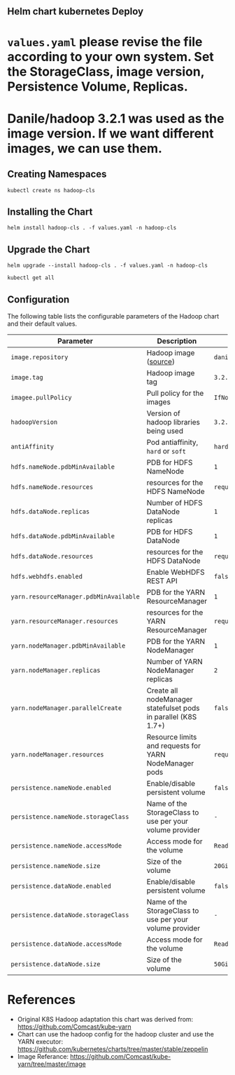 ## Helm chart kubernetes Deploy

# `values.yaml` please revise the file according to your own system. Set the StorageClass, image version, Persistence Volume, Replicas.
# Danile/hadoop 3.2.1 was used as the image version. If we want different images, we can use them.

## Creating Namespaces

```
kubectl create ns hadoop-cls
```

## Installing the Chart

```
helm install hadoop-cls . -f values.yaml -n hadoop-cls
```

## Upgrade the Chart

```
helm upgrade --install hadoop-cls . -f values.yaml -n hadoop-cls
```

```
kubectl get all
```


## Configuration

The following table lists the configurable parameters of the Hadoop chart and their default values.

| Parameter                                         | Description                                                                        | Default                                                          |
| ------------------------------------------------- | -------------------------------                                                    | ---------------------------------------------------------------- |
| `image.repository`                                | Hadoop image ([source](https://github.com/Comcast/kube-yarn/tree/master/image))    | `danisla/hadoop`                                                 |
| `image.tag`                                       | Hadoop image tag                                                                   | `3.2.1`                                                          |
| `imagee.pullPolicy`                               | Pull policy for the images                                                         | `IfNotPresent`                                                   |
| `hadoopVersion`                                   | Version of hadoop libraries being used                                             | `3.2.1`                                                          |
| `antiAffinity`                                    | Pod antiaffinity, `hard` or `soft`                                                 | `hard`                                                           |
| `hdfs.nameNode.pdbMinAvailable`                   | PDB for HDFS NameNode                                                              | `1`                                                              |
| `hdfs.nameNode.resources`                         | resources for the HDFS NameNode                                                    | `requests:memory=256Mi,cpu=200m,limits:memory=2048Mi,cpu=2000m`   |
| `hdfs.dataNode.replicas`                          | Number of HDFS DataNode replicas                                                   | `1`                                                              |
| `hdfs.dataNode.pdbMinAvailable`                   | PDB for HDFS DataNode                                                              | `1`                                                              |
| `hdfs.dataNode.resources`                         | resources for the HDFS DataNode                                                    | `requests:memory=256Mi,cpu=100m,limits:memory=2048Mi,cpu=2000m`   |
| `hdfs.webhdfs.enabled`                            | Enable WebHDFS REST API                                                            | `false`
| `yarn.resourceManager.pdbMinAvailable`            | PDB for the YARN ResourceManager                                                   | `1`                                                              |
| `yarn.resourceManager.resources`                  | resources for the YARN ResourceManager                                             | `requests:memory=256Mi,cpu=50m,limits:memory=4096Mi,cpu=2000m`   |
| `yarn.nodeManager.pdbMinAvailable`                | PDB for the YARN NodeManager                                                       | `1`                                                              |
| `yarn.nodeManager.replicas`                       | Number of YARN NodeManager replicas                                                | `2`                                                              |
| `yarn.nodeManager.parallelCreate`                 | Create all nodeManager statefulset pods in parallel (K8S 1.7+)                     | `false`                                                          |
| `yarn.nodeManager.resources`                      | Resource limits and requests for YARN NodeManager pods                             | `requests:memory=2048Mi,cpu=2000m,limits:memory=4096Mi,cpu=2000m`|
| `persistence.nameNode.enabled`                    | Enable/disable persistent volume                                                   | `false`                                                          | 
| `persistence.nameNode.storageClass`               | Name of the StorageClass to use per your volume provider                           | `-`                                                              |
| `persistence.nameNode.accessMode`                 | Access mode for the volume                                                         | `ReadWriteOnce`                                                  |
| `persistence.nameNode.size`                       | Size of the volume                                                                 | `20Gi`                                                           |
| `persistence.dataNode.enabled`                    | Enable/disable persistent volume                                                   | `false`                                                          | 
| `persistence.dataNode.storageClass`               | Name of the StorageClass to use per your volume provider                           | `-`                                                              |
| `persistence.dataNode.accessMode`                 | Access mode for the volume                                                         | `ReadWriteOnce`                                                  |
| `persistence.dataNode.size`                       | Size of the volume                                                                 | `50Gi`                                                          |




# References

- Original K8S Hadoop adaptation this chart was derived from: https://github.com/Comcast/kube-yarn
- Chart can use the hadoop config for the hadoop cluster and use the YARN executor: https://github.com/kubernetes/charts/tree/master/stable/zeppelin
- Image Referance: https://github.com/Comcast/kube-yarn/tree/master/image